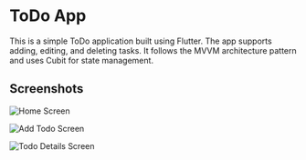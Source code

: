 # ToDo App

This is a simple ToDo application built using Flutter. The app supports adding, editing, and deleting tasks. It follows the MVVM  architecture pattern and uses Cubit for state management.


## Screenshots


![Home Screen](https://via.placeholder.com/468x300?text=App+Screenshot+Here)

![Add Todo Screen](https://via.placeholder.com/468x300?text=App+Screenshot+Here)

![Todo Details Screen](https://via.placeholder.com/468x300?text=App+Screenshot+Here)
